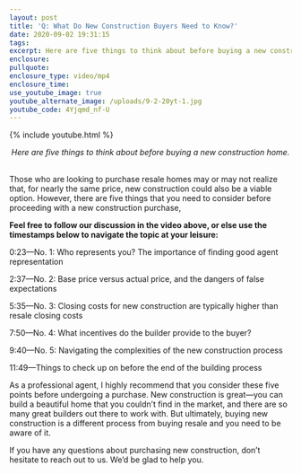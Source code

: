 ```yaml
---
layout: post
title: 'Q: What Do New Construction Buyers Need to Know?'
date: 2020-09-02 19:31:15
tags:
excerpt: Here are five things to think about before buying a new construction home.
enclosure:
pullquote:
enclosure_type: video/mp4
enclosure_time:
use_youtube_image: true
youtube_alternate_image: /uploads/9-2-20yt-1.jpg
youtube_code: 4Yjqmd_nf-U
---
```


{% include youtube.html %}

<center><em>Here are five things to think about before buying a new construction home.</em></center>
&nbsp;

Those who are looking to purchase resale homes may or may not realize that, for nearly the same price, new construction could also be a viable option. However, there are five things that you need to consider before proceeding with a new construction purchase,

**Feel free to follow our discussion in the video above, or else use the timestamps below to navigate the topic at your leisure:**

0:23—No. 1: Who represents you? The importance of finding good agent representation

2:37—No. 2: Base price versus actual price, and the dangers of false expectations

5:35—No. 3: Closing costs for new construction are typically higher than resale closing costs

7:50—No. 4: What incentives do the builder provide to the buyer?

9:40—No. 5: Navigating the complexities of the new construction process

11:49—Things to check up on before the end of the building process

As a professional agent, I highly recommend that you consider these five points before undergoing a purchase. New construction is great—you can build a beautiful home that you couldn’t find in the market, and there are so many great builders out there to work with. But ultimately, buying new construction is a different process from buying resale and you need to be aware of it.

If you have any questions about purchasing new construction, don’t hesitate to reach out to us. We’d be glad to help you.